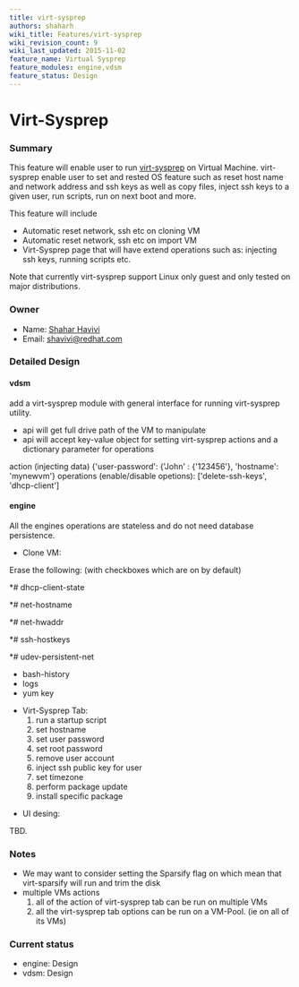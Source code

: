 ```yaml
---
title: virt-sysprep
authors: shaharh
wiki_title: Features/virt-sysprep
wiki_revision_count: 9
wiki_last_updated: 2015-11-02
feature_name: Virtual Sysprep
feature_modules: engine,vdsm
feature_status: Design
---
```


# Virt-Sysprep

### Summary

This feature will enable user to run [virt-sysprep](http://libguestfs.org/virt-sysprep.1.html) on Virtual Machine. virt-sysprep enable user to set and rested OS feature such as reset host name and network address and ssh keys as well as copy files, inject ssh keys to a given user, run scripts, run on next boot and more.

This feature will include

*   Automatic reset network, ssh etc on cloning VM
*   Automatic reset network, ssh etc on import VM
*   Virt-Sysprep page that will have extend operations such as: injecting ssh keys, running scripts etc.

Note that currently virt-sysprep support Linux only guest and only tested on major distributions.

### Owner

*   Name: [ Shahar Havivi](User:Shaharh)
*   Email: <shavivi@redhat.com>

### Detailed Design

#### vdsm

add a virt-sysprep module with general interface for running virt-sysprep utility.

*   api will get full drive path of the VM to manipulate
*   api will accept key-value object for setting virt-sysprep actions and a dictionary parameter for operations

action (injecting data) {'user-password': {'John' : {'123456'}, 'hostname': 'mynewvm'} operations (enable/disable opetions): ['delete-ssh-keys', 'dhcp-client']

#### engine

All the engines operations are stateless and do not need database persistence.

*   Clone VM:

Erase the following: (with checkboxes which are on by default)

\*# dhcp-client-state

\*# net-hostname

\*# net-hwaddr

\*# ssh-hostkeys

\*# udev-persistent-net

*   bash-history
*   logs
*   yum key

<!-- -->

*   Virt-Sysprep Tab:
    1.  run a startup script
    2.  set hostname
    3.  set user password
    4.  set root password
    5.  remove user account
    6.  inject ssh public key for user
    7.  set timezone
    8.  perform package update
    9.  install specific package

<!-- -->

*   UI desing:

TBD.

### Notes

*   We may want to consider setting the Sparsify flag on which mean that virt-sparsify will run and trim the disk
*   multiple VMs actions
    1.  all of the action of virt-sysprep tab can be run on multiple VMs
    2.  all the virt-sysprep tab options can be run on a VM-Pool. (ie on all of its VMs)

### Current status

*   engine: Design
*   vdsm: Design
